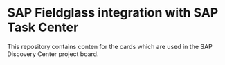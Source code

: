 # SAP Fieldglass integration with SAP Task Center

This repository contains conten for the cards which are used in the SAP Discovery Center project board.